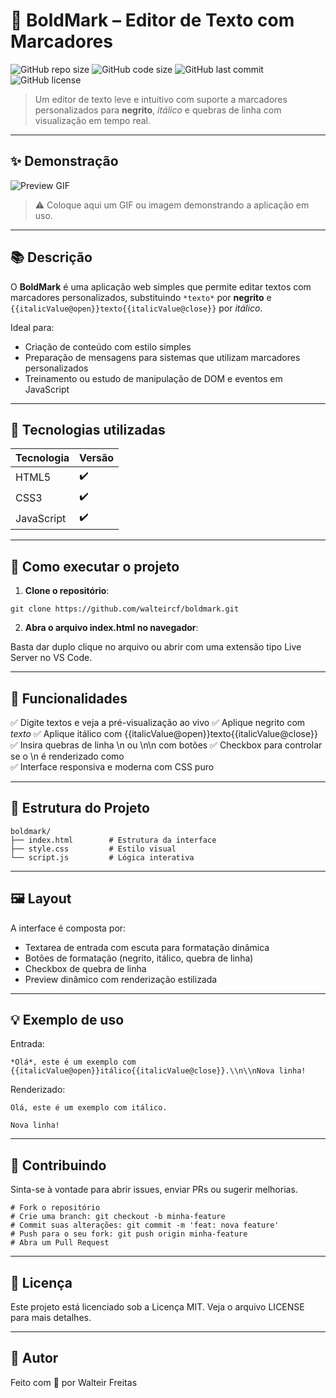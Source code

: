 # 📝 BoldMark – Editor de Texto com Marcadores

![GitHub repo size](https://img.shields.io/github/repo-size/walteircf/boldmark?style=flat-square)
![GitHub code size](https://img.shields.io/github/languages/code-size/walteircf/boldmark?style=flat-square)
![GitHub last commit](https://img.shields.io/github/last-commit/walteircf/boldmark?style=flat-square)
![GitHub license](https://img.shields.io/github/license/walteircf/boldmark?style=flat-square)

> Um editor de texto leve e intuitivo com suporte a marcadores personalizados para **negrito**, _itálico_ e quebras de linha com visualização em tempo real.

---

## ✨ Demonstração

![Preview GIF](https://user-images.githubusercontent.com/00000000/preview.gif)
> ⚠️ Coloque aqui um GIF ou imagem demonstrando a aplicação em uso.

---

## 📚 Descrição

O **BoldMark** é uma aplicação web simples que permite editar textos com marcadores personalizados, substituindo `*texto*` por **negrito** e `{{italicValue@open}}texto{{italicValue@close}}` por _itálico_.

Ideal para:

- Criação de conteúdo com estilo simples
- Preparação de mensagens para sistemas que utilizam marcadores personalizados
- Treinamento ou estudo de manipulação de DOM e eventos em JavaScript

---

## 🧰 Tecnologias utilizadas

| Tecnologia | Versão |
|------------|--------|
| HTML5      | ✔️     |
| CSS3       | ✔️     |
| JavaScript | ✔️     |

---

## 🚀 Como executar o projeto

1. **Clone o repositório**:

```
git clone https://github.com/walteircf/boldmark.git
```
2. **Abra o arquivo index.html no navegador**:

Basta dar duplo clique no arquivo ou abrir com uma extensão tipo Live Server no VS Code.

---

## 🧪 Funcionalidades
✅ Digite textos e veja a pré-visualização ao vivo
✅ Aplique negrito com *texto*
✅ Aplique itálico com {{italicValue@open}}texto{{italicValue@close}}
✅ Insira quebras de linha \\n ou \\n\\n com botões
✅ Checkbox para controlar se o \\n é renderizado como <br>
✅ Interface responsiva e moderna com CSS puro

---

## 📂 Estrutura do Projeto

```
boldmark/
├── index.html        # Estrutura da interface
├── style.css         # Estilo visual
└── script.js         # Lógica interativa
```

---

## 🖼️ Layout

A interface é composta por:

- Textarea de entrada com escuta para formatação dinâmica
- Botões de formatação (negrito, itálico, quebra de linha)
- Checkbox de quebra de linha
- Preview dinâmico com renderização estilizada

---

## 💡 Exemplo de uso

Entrada:
```
*Olá*, este é um exemplo com {{italicValue@open}}itálico{{italicValue@close}}.\\n\\nNova linha!
```
Renderizado:
```
Olá, este é um exemplo com itálico.

Nova linha!
```

---

## 🤝 Contribuindo

Sinta-se à vontade para abrir issues, enviar PRs ou sugerir melhorias.
```
# Fork o repositório
# Crie uma branch: git checkout -b minha-feature
# Commit suas alterações: git commit -m 'feat: nova feature'
# Push para o seu fork: git push origin minha-feature
# Abra um Pull Request
```

---

## 📄 Licença

Este projeto está licenciado sob a Licença MIT. Veja o arquivo LICENSE para mais detalhes.

---

## 👤 Autor

Feito com 💙 por Walteir Freitas
